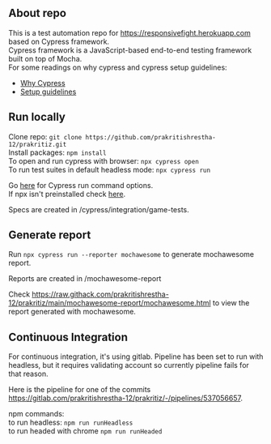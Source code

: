 ## About repo
This is a test automation repo for https://responsivefight.herokuapp.com based on Cypress framework.</br> 
Cypress framework is a JavaScript-based end-to-end testing framework built on top of Mocha. </br> 
For some readings on why cypress and cypress setup guidelines:
* [Why Cypress](https://docs.cypress.io/guides/overview/why-cypress)
* [Setup guidelines](https://docs.cypress.io/guides/getting-started/installing-cypress)

## Run locally
Clone repo: ```git clone https://github.com/prakritishrestha-12/prakritiz.git``` \
Install packages: ```npm install``` \
To open and run cypress with browser: ```npx cypress open``` \
To run test suites in default headless mode: `npx cypress run` </br>

Go [here](https://docs.cypress.io/guides/guides/command-line) for Cypress run command options.\
If npx isn't preinstalled check [here](https://github.com/npm/npx).

Specs are created in /cypress/integration/game-tests.

## Generate report
Run `npx cypress run --reporter mochawesome` to generate mochawesome report.</br>

Reports are created in /mochawesome-report</br>

Check https://raw.githack.com/prakritishrestha-12/prakritiz/main/mochawesome-report/mochawesome.html to view the report generated with mochawesome.

## Continuous Integration
For continuous integration, it's using gitlab. Pipeline has been set to run with headless, but it requires validating account so currently pipeline fails for that reason. </br>

Here is the pipeline for one of the commits https://gitlab.com/prakritishrestha-12/prakritiz/-/pipelines/537056657.

npm commands:\
to run headless: `npm run runHeadless`\
to run headed with chrome `npm run runHeaded`

